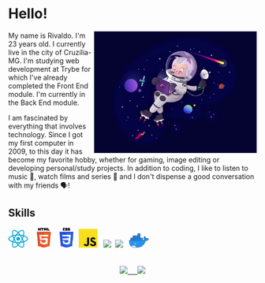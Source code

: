 <meta name="viewport" content="width=device-width, initial-scale=1">
<meta name="viewport" content="width=device-width, initial-scale=1">
<link rel="stylesheet" href="github-markdown.css">

<body class="markdown-body">
<h1> Hello! </h1>

<img src="./octocat.png" width="330" align="right" >
My name is Rivaldo. I'm 23 years old. I currently live in the city of Cruzília-MG. I'm studying web development at Trybe for which I've already completed the Front End module. I'm currently in the Back End module.

I am fascinated by everything that involves technology. Since I got my first computer in 2009, to this day it has become my favorite hobby, whether for gaming, image editing or developing personal/study projects. In addition to coding, I like to listen to music 🎵, watch films and series 🎥 and I don't dispense a good conversation with my friends 🗣️!


<div class="skills">
	<h2>Skills</h2>
	<img src="./react.png" width="40"> &nbsp;
	<img src="./html5.png" width="40"> &nbsp;
	<img src="./CSS5.png" width="28"> &nbsp;
	<img src="./javaScript.png" width="38"> &nbsp;
	<img src="https://cdn.jsdelivr.net/gh/devicons/devicon/icons/typescript/typescript-original.svg" width="38"/>&nbsp;
	<img src="https://cdn.jsdelivr.net/gh/devicons/devicon/icons/jest/jest-plain.svg" width="40" /> &nbsp;
	<img src="./docker.png" width="40"> &nbsp;
</div>
<br></br>
<div align="center">
	<a target="_blank" href="https://github.com/rivaldo-maciel">
  <img height="160" src="https://github-readme-stats.vercel.app/api?username=rivaldo-maciel&show_icons=true&theme=tokyonight&count_private=true&hide_border=true&include_all_commits=true" /> &nbsp;&nbsp;&nbsp;
</a>

<a target="_blank" href="https://github.com/rivaldo-maciel">
  <img height="160" src="https://github-readme-stats.vercel.app/api/top-langs/?username=rivaldo-maciel&layout=compact&show_icons=true&hide_border=true&theme=tokyonight&langs_count=10" />
</a>
</div>

</body>

